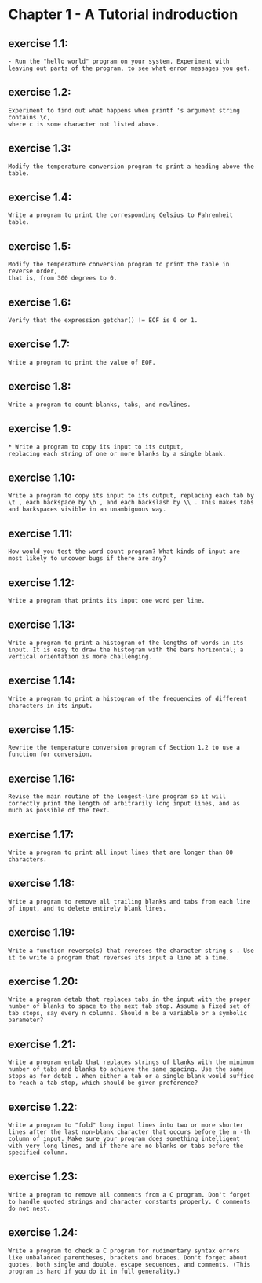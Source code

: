 # Chapter 1 - A Tutorial indroduction
## exercise 1.1:
    - Run the "hello world" program on your system. Experiment with leaving out parts of the program, to see what error messages you get.
## exercise 1.2:
    Experiment to find out what happens when printf 's argument string contains \c,
    where c is some character not listed above.
## exercise 1.3:
    Modify the temperature conversion program to print a heading above the table.
## exercise 1.4:
    Write a program to print the corresponding Celsius to Fahrenheit table.
## exercise 1.5:
    Modify the temperature conversion program to print the table in reverse order,
    that is, from 300 degrees to 0.
## exercise 1.6:
    Verify that the expression getchar() != EOF is 0 or 1.
## exercise 1.7:
    Write a program to print the value of EOF.
## exercise 1.8:
    Write a program to count blanks, tabs, and newlines.
## exercise 1.9:
    * Write a program to copy its input to its output,
    replacing each string of one or more blanks by a single blank.
## exercise 1.10:
    Write a program to copy its input to its output, replacing each tab by \t , each backspace by \b , and each backslash by \\ . This makes tabs and backspaces visible in an unambiguous way.
## exercise 1.11:
    How would you test the word count program? What kinds of input are most likely to uncover bugs if there are any?
## exercise 1.12:
    Write a program that prints its input one word per line.
## exercise 1.13:
    Write a program to print a histogram of the lengths of words in its input. It is easy to draw the histogram with the bars horizontal; a vertical orientation is more challenging.
## exercise 1.14:
    Write a program to print a histogram of the frequencies of different characters in its input.
## exercise 1.15:
    Rewrite the temperature conversion program of Section 1.2 to use a function for conversion.
## exercise 1.16:
    Revise the main routine of the longest-line program so it will correctly print the length of arbitrarily long input lines, and as much as possible of the text.
## exercise 1.17:
    Write a program to print all input lines that are longer than 80 characters.
## exercise 1.18:
    Write a program to remove all trailing blanks and tabs from each line of input, and to delete entirely blank lines.
## exercise 1.19:
    Write a function reverse(s) that reverses the character string s . Use it to write a program that reverses its input a line at a time.
## exercise 1.20:
    Write a program detab that replaces tabs in the input with the proper number of blanks to space to the next tab stop. Assume a fixed set of tab stops, say every n columns. Should n be a variable or a symbolic parameter?
## exercise 1.21:
    Write a program entab that replaces strings of blanks with the minimum number of tabs and blanks to achieve the same spacing. Use the same stops as for detab . When either a tab or a single blank would suffice to reach a tab stop, which should be given preference?
## exercise 1.22:
    Write a program to "fold" long input lines into two or more shorter lines after the last non-blank character that occurs before the n -th column of input. Make sure your program does something intelligent with very long lines, and if there are no blanks or tabs before the specified column.
## exercise 1.23:
    Write a program to remove all comments from a C program. Don't forget to handle quoted strings and character constants properly. C comments do not nest.
## exercise 1.24:
    Write a program to check a C program for rudimentary syntax errors like unbalanced parentheses, brackets and braces. Don't forget about quotes, both single and double, escape sequences, and comments. (This program is hard if you do it in full generality.)
